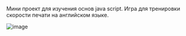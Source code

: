 Мини проект для изучения основ java script. Игра для тренировки скорости печати на английском языке.

![image](https://github.com/user-attachments/assets/6a94c616-a021-4fb3-b220-77128e0d686c)
